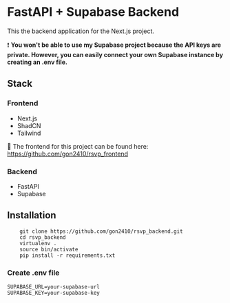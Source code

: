 # FastAPI + Supabase Backend
This the backend application for the Next.js project.

:heavy_exclamation_mark: **You won't be able to use my Supabase project because the API keys are private. However, you can easily connect your own Supabase instance by creating an .env file.**

## Stack
### Frontend
- Next.js
- ShadCN
- Tailwind

:link: The frontend for this project can be found here:
https://github.com/gon2410/rsvp_frontend

### Backend
- FastAPI
- Supabase

## Installation
```
    git clone https://github.com/gon2410/rsvp_backend.git
    cd rsvp_backend
    virtualenv .
    source bin/activate
    pip install -r requirements.txt
```

### Create .env file
```
SUPABASE_URL=your-supabase-url
SUPABASE_KEY=your-supabase-key
```